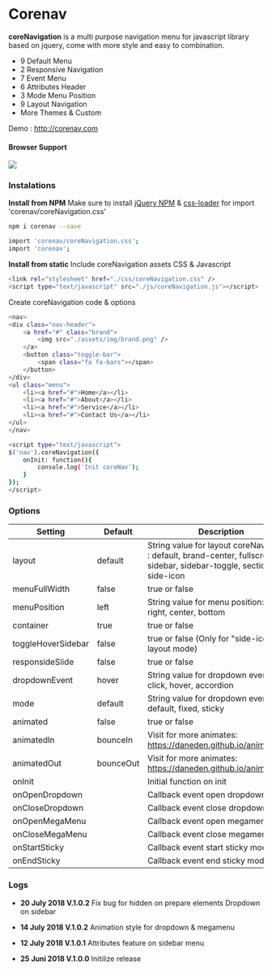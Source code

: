# Corenav

**coreNavigation** is a multi purpose navigation menu for javascript library based on jquery, come with more style and easy to combination.

  - 9 Default Menu
  - 2 Responsive Navigation
  - 7 Event Menu
  - 6 Attributes Header
  - 3 Mode Menu Position
  - 9 Layout Navigation
  - More Themes & Custom

Demo : http://corenav.com

#### Browser Support
![](https://www.fellowshipproductions.co.uk/wp-content/uploads/2016/09/6-browser-icons2.jpg)


### Instalations
**Install from NPM**
Make sure to install [jQuery NPM](https://www.npmjs.com/package/jquery "jQuery NPM") & [css-loader](https://github.com/webpack-contrib/css-loader "css-loader") for import 'corenav/coreNavigation.css'
```sh
npm i corenav --save
```
```sh
import 'corenav/coreNavigation.css';
import 'corenav';
```

**Install from static**
Include coreNavigation assets CSS & Javascript
```sh
<link rel="stylesheet" href="./css/coreNavigation.css" />
<script type="text/javascript" src="./js/coreNavigation.js"></script>
```
Create coreNavigation code & options
```sh
<nav>
<div class="nav-header">
    <a href="#" class="brand">
        <img src="./assets/img/brand.png" />
    </a>
    <button class="toggle-bar">
        <span class="fa fa-bars"></span>
    </button>	
</div>								
<ul class="menu">
    <li><a href="#">Home</a></li>
    <li><a href="#">About</a></li>
    <li><a href="#">Service</a></li>
    <li><a href="#">Contact Us</a></li>
</ul>
</nav>
```
```sh
<script type="text/javascript"> 
$('nav').coreNavigation({
    onInit: function(){
        console.log('Init coreNav');
    }
});
</script>
```

### Options
| Setting | Default |Description|
| ------ | ------ |------|
| layout | default | String value for layout coreNavigation : default, brand-center, fullscreen, sidebar, sidebar-toggle, section, side-icon|
| menuFullWidth | false | 	true or false |
| menuPosition | left | String value for menu position: left, right, center, bottom |
| container | true | 	true or false |
| toggleHoverSidebar | false | 	true or false (Only for "side-icon" layout mode) |
| responsideSlide | false | 	true or false |
| dropdownEvent	 | hover | 	String value for dropdown event : click, hover, accordion |
| mode | default | String value for dropdown event : default, fixed, sticky |
| animated | false | 	true or false |
| animatedIn | bounceIn | Visit for more animates: https://daneden.github.io/animate.css/ |
| animatedOut | bounceOut | Visit for more animates: https://daneden.github.io/animate.css/ |
| onInit || Initial function on init |
| onOpenDropdown || Callback event open dropdown |
| onCloseDropdown || Callback event close dropdown |
| onOpenMegaMenu || Callback event open megamenu |
| onCloseMegaMenu || Callback event close megamenu |
| onStartSticky || Callback event start sticky mode |
| onEndSticky || Callback event end sticky mode |

### Logs
- **20 July 2018 V.1.0.2**
Fix bug for hidden on prepare elements
Dropdown on sidebar

- **14 July 2018 V.1.0.2**
Animation style for dropdown & megamenu

- **12 July 2018 V.1.0.1**
Attributes feature on sidebar menu

- **25 Juni 2018 V.1.0.0**
Initilize release
